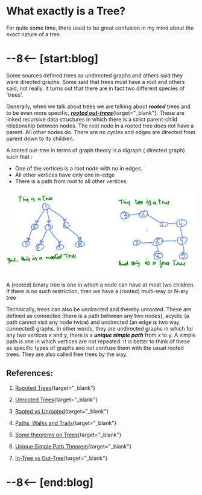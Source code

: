 # What exactly is a Tree?



For quite some time, there used to be great confusion in my mind about the exact nature of a tree. 
# --8<-- [start:blog]
Some sources defined trees as undirected graphs and others said they were directed graphs. Some said that trees must have a root and others said, not really. It turns out that there are in fact two different species of 'trees'.

Generally, when we talk about trees we are talking about ***rooted*** trees and to be even more specific, [***rooted out-trees***](https://www.cs.umd.edu/class/fall2019/cmsc420-0201/Lects/lect03-trees.pdf){target="_blank"}. These are linked recursive data structures in which there is a strict parent-child relationship between nodes. The root node in a rooted tree does not have a parent. All other nodes do. There are no cycles and edges are directed from parent down to its children.

A rooted out-tree in terms of graph theory is a digraph ( directed graph) such that :

* One of the vertices is a root node with no in edges.
* All other vertices have only one in-edge
* There is a path from root to all other vertices. 

![Free Vs Rooted Tree](Free_vs_rooted_tree.png)

A (rooted) binary tree is one in which a node can have at most two children. If there is no such restriction, then we have a (rooted) multi-way or N-ary tree

Technically, trees can also be undirected and thereby unrooted. These are defined as connected (there is a path between any two nodes), acyclic (a path cannot visit any  node twice) and undirected (an edge is two way connected) graphs. In other words, they are undirected graphs in which for any two vertices x and y, there is a ***unique simple path*** from x to y. A simple path is one in which vertices are not repeated. It is better to think of these as specific types of graphs and not confuse them with the usual rooted trees. They are also called free trees by the way.


## References: 

1. [Roooted Trees](https://www.cs.cmu.edu/afs/cs/academic/class/15210-s15/www/lectures/preliminaries-notes.pdf#page=2){target="_blank"}

2. [Unrooted Trees](https://en.wikipedia.org/wiki/Tree_(graph_theory)#:~:text=In%20graph%20theory%2C%20a%20tree%20is%20an,or%20equivalently%2C%20a%20connected%20acyclic%20undirected%20graph.){target="_blank"}

3. [Rooted vs Unrooted](https://www.cs.sfu.ca/~ggbaker/zju/math/trees.html){target="_blank"}

3. [Paths, Walks and Trails](https://www.geeksforgeeks.org/engineering-mathematics/walks-trails-paths-cycles-and-circuits-in-graph/){target="_blank"}

4. [Some theorems on Trees](https://www.geeksforgeeks.org/dsa/some-theorems-on-trees/){target="_blank"}

5. [Unique Simple Path Theorem](https://people.cs.umass.edu/~barring/cs250s12/lecture/22.pdf){target="_blank"}

6. [In-Tree vs Out-Tree](https://www.cs.umd.edu/class/fall2019/cmsc420-0201/Lects/lect03-trees.pdf){target="_blank"}


# --8<-- [end:blog]